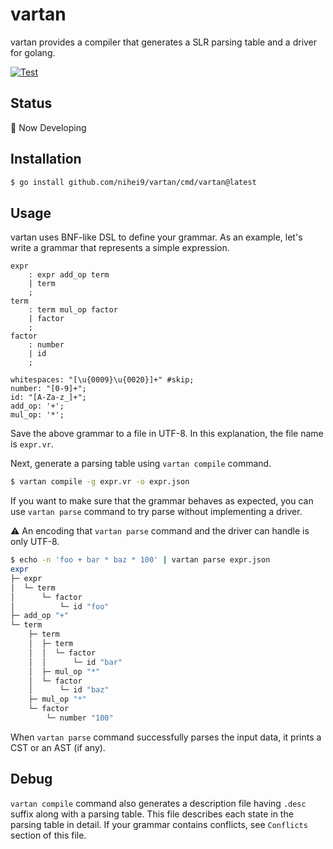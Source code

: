 # vartan

vartan provides a compiler that generates a SLR parsing table and a driver for golang.

[![Test](https://github.com/nihei9/vartan/actions/workflows/test.yml/badge.svg?branch=main)](https://github.com/nihei9/vartan/actions/workflows/test.yml)

## Status

🚧 Now Developing

## Installation

```sh
$ go install github.com/nihei9/vartan/cmd/vartan@latest
```

## Usage

vartan uses BNF-like DSL to define your grammar. As an example, let's write a grammar that represents a simple expression.

```
expr
    : expr add_op term
    | term
    ;
term
    : term mul_op factor
    | factor
    ;
factor
    : number
    | id
    ;

whitespaces: "[\u{0009}\u{0020}]+" #skip;
number: "[0-9]+";
id: "[A-Za-z_]+";
add_op: '+';
mul_op: '*';
```

Save the above grammar to a file in UTF-8. In this explanation, the file name is `expr.vr`.

Next, generate a parsing table using `vartan compile` command.

```sh
$ vartan compile -g expr.vr -o expr.json
```

If you want to make sure that the grammar behaves as expected, you can use `vartan parse` command to try parse without implementing a driver.

⚠️ An encoding that `vartan parse` command and the driver can handle is only UTF-8.

```sh
$ echo -n 'foo + bar * baz * 100' | vartan parse expr.json
expr
├─ expr
│  └─ term
│      └─ factor
│          └─ id "foo"
├─ add_op "+"
└─ term
    ├─ term
    │  ├─ term
    │  │  └─ factor
    │  │      └─ id "bar"
    │  ├─ mul_op "*"
    │  └─ factor
    │      └─ id "baz"
    ├─ mul_op "*"
    └─ factor
        └─ number "100"
```

When `vartan parse` command successfully parses the input data, it prints a CST or an AST (if any).

## Debug

`vartan compile` command also generates a description file having `.desc` suffix along with a parsing table. This file describes each state in the parsing table in detail. If your grammar contains conflicts, see `Conflicts` section of this file.
